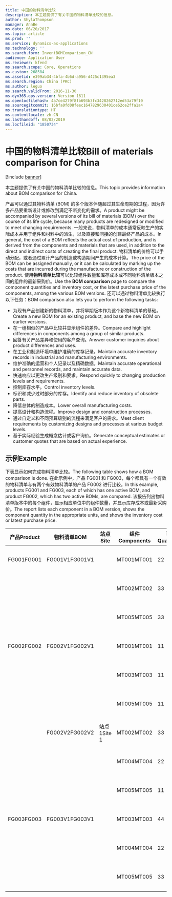 ```yaml
---
title: 中国的物料清单比较
description: 本主题提供了有关中国的物料清单比较的信息。
author: ShylaThompson
manager: AnnBe
ms.date: 06/20/2017
ms.topic: article
ms.prod: ''
ms.service: dynamics-ax-applications
ms.technology: ''
ms.search.form: InventBOMComparison_CN
audience: Application User
ms.reviewer: kfend
ms.search.scope: Core, Operations
ms.custom: 268584
ms.assetid: e399ab34-4bfa-4b6d-a956-d425c1395ea3
ms.search.region: China (PRC)
ms.author: leguo
ms.search.validFrom: 2016-11-30
ms.dyn365.ops.version: Version 1611
ms.openlocfilehash: 4a7ce4279f8fb693b3fc3428262712ed53a79f10
ms.sourcegitcommit: 16bfa0fd08feec1647829630401ce62ce2ffa1a4
ms.translationtype: HT
ms.contentlocale: zh-CN
ms.lasthandoff: 08/02/2019
ms.locfileid: "1850734"
---
```

# <a name="bill-of-materials-comparison-for-china"></a><span data-ttu-id="f4a36-103">中国的物料清单比较</span><span class="sxs-lookup"><span data-stu-id="f4a36-103">Bill of materials comparison for China</span></span>

[!include [banner](../includes/banner.md)]

<span data-ttu-id="f4a36-104">本主题提供了有关中国的物料清单比较的信息。</span><span class="sxs-lookup"><span data-stu-id="f4a36-104">This topic provides information about BOM comparison for China.</span></span>

<span data-ttu-id="f4a36-105">产品可以通过其物料清单 (BOM) 的多个版本伴随超过其生命周期的过程，因为许多产品要重新设计或修改到满足不断变化的需求。</span><span class="sxs-lookup"><span data-stu-id="f4a36-105">A product might be accompanied by several versions of its bill of materials (BOM) over the course of its life cycle, because many products are redesigned or modified to meet changing requirements.</span></span> <span data-ttu-id="f4a36-106">一般来说，物料清单的成本通常反映生产的实际成本并用于组件和材料中的派生，以及直接和间接的创建最终产品的成本。</span><span class="sxs-lookup"><span data-stu-id="f4a36-106">In general, the cost of a BOM reflects the actual cost of production, and is derived from the components and materials that are used, in addition to the direct and indirect costs of creating the final product.</span></span> <span data-ttu-id="f4a36-107">物料清单的价格可以手动分配，或者通过累计产品的制造或构造期间产生的成本计算。</span><span class="sxs-lookup"><span data-stu-id="f4a36-107">The price of the BOM can be assigned manually, or it can be calculated by marking up the costs that are incurred during the manufacture or construction of the product.</span></span> <span data-ttu-id="f4a36-108">使用**物料清单比较**可以比较组件数量和库存成本或不同物料清单版本之间的组件的最新采购价。</span><span class="sxs-lookup"><span data-stu-id="f4a36-108">Use the **BOM comparison** page to compare the component quantities and inventory cost, or the latest purchase price of the components, among the various BOM versions.</span></span> <span data-ttu-id="f4a36-109">还可以通过物料清单比较执行以下任务：</span><span class="sxs-lookup"><span data-stu-id="f4a36-109">BOM comparison also lets you to perform the following tasks:</span></span>

-   <span data-ttu-id="f4a36-110">为现有产品创建新的物料清单，并将早期版本作为这个新物料清单的基础。</span><span class="sxs-lookup"><span data-stu-id="f4a36-110">Create a new BOM for an existing product, and base the new BOM on earlier versions.</span></span>
-   <span data-ttu-id="f4a36-111">在一组相似的产品中比较并显示组件的差异。</span><span class="sxs-lookup"><span data-stu-id="f4a36-111">Compare and highlight differences in components among a group of similar products.</span></span>
-   <span data-ttu-id="f4a36-112">回答有关产品差异和使用的客户查询。</span><span class="sxs-lookup"><span data-stu-id="f4a36-112">Answer customer inquiries about product differences and uses.</span></span>
-   <span data-ttu-id="f4a36-113">在工业和制造环境中维护准确的库存记录。</span><span class="sxs-lookup"><span data-stu-id="f4a36-113">Maintain accurate inventory records in industrial and manufacturing environments.</span></span>
-   <span data-ttu-id="f4a36-114">维护准确的运营和个人记录以及精确数据。</span><span class="sxs-lookup"><span data-stu-id="f4a36-114">Maintain accurate operational and personnel records, and maintain accurate data.</span></span>
-   <span data-ttu-id="f4a36-115">快速响应以更改生产级别和要求。</span><span class="sxs-lookup"><span data-stu-id="f4a36-115">Respond quickly to changing production levels and requirements.</span></span>
-   <span data-ttu-id="f4a36-116">控制库存水平。</span><span class="sxs-lookup"><span data-stu-id="f4a36-116">Control inventory levels.</span></span>
-   <span data-ttu-id="f4a36-117">标识和减少过时部分的库存。</span><span class="sxs-lookup"><span data-stu-id="f4a36-117">Identify and reduce inventory of obsolete parts.</span></span>
-   <span data-ttu-id="f4a36-118">降低总体的制造成本。</span><span class="sxs-lookup"><span data-stu-id="f4a36-118">Lower overall manufacturing costs.</span></span>
-   <span data-ttu-id="f4a36-119">提高设计和构造流程。</span><span class="sxs-lookup"><span data-stu-id="f4a36-119">Improve design and construction processes.</span></span>
-   <span data-ttu-id="f4a36-120">通过自定义和不同预算级别的流程来满足客户的需求。</span><span class="sxs-lookup"><span data-stu-id="f4a36-120">Meet client requirements by customizing designs and processes at various budget levels.</span></span>
-   <span data-ttu-id="f4a36-121">基于实际经验生成概念估计或客户询价。</span><span class="sxs-lookup"><span data-stu-id="f4a36-121">Generate conceptual estimates or customer quotes that are based on actual experience.</span></span>

## <a name="example"></a><span data-ttu-id="f4a36-122">示例</span><span class="sxs-lookup"><span data-stu-id="f4a36-122">Example</span></span>
<span data-ttu-id="f4a36-123">下表显示如何完成物料清单比较。</span><span class="sxs-lookup"><span data-stu-id="f4a36-123">The following table shows how a BOM comparison is done.</span></span> <span data-ttu-id="f4a36-124">在此示例中，产品 FG001 和 FG003，每个都具有一个有效的物料清单与有两个有效物料清单的产品 FG002 进行比较。</span><span class="sxs-lookup"><span data-stu-id="f4a36-124">In this example, products FG001 and FG003, each of which has one active BOM, and product FG002, which has two active BOMs, are compared.</span></span> <span data-ttu-id="f4a36-125">该报告列出物料清单版本中的每个组件，显示相应单位中的组件数量，并显示库存成本或最新采购价。</span><span class="sxs-lookup"><span data-stu-id="f4a36-125">The report lists each component in a BOM version, shows the component quantity in the appropriate units, and shows the inventory cost or latest purchase price.</span></span>

| <span data-ttu-id="f4a36-126">产品</span><span class="sxs-lookup"><span data-stu-id="f4a36-126">Product</span></span> | <span data-ttu-id="f4a36-127">物料清单</span><span class="sxs-lookup"><span data-stu-id="f4a36-127">BOM</span></span>     | <span data-ttu-id="f4a36-128">站点</span><span class="sxs-lookup"><span data-stu-id="f4a36-128">Site</span></span>   | <span data-ttu-id="f4a36-129">组件</span><span class="sxs-lookup"><span data-stu-id="f4a36-129">Components</span></span> | <span data-ttu-id="f4a36-130">已</span><span class="sxs-lookup"><span data-stu-id="f4a36-130">Quantity</span></span> | <span data-ttu-id="f4a36-131">单位</span><span class="sxs-lookup"><span data-stu-id="f4a36-131">Unit</span></span> | <span data-ttu-id="f4a36-132">成本</span><span class="sxs-lookup"><span data-stu-id="f4a36-132">Cost</span></span>      |
|---------|---------|--------|------------|----------|------|-----------|
| <span data-ttu-id="f4a36-133">FG001</span><span class="sxs-lookup"><span data-stu-id="f4a36-133">FG001</span></span>   | <span data-ttu-id="f4a36-134">FG001V1</span><span class="sxs-lookup"><span data-stu-id="f4a36-134">FG001V1</span></span> |        | <span data-ttu-id="f4a36-135">MT001</span><span class="sxs-lookup"><span data-stu-id="f4a36-135">MT001</span></span>      | <span data-ttu-id="f4a36-136">2</span><span class="sxs-lookup"><span data-stu-id="f4a36-136">2</span></span>        | <span data-ttu-id="f4a36-137">时间单位</span><span class="sxs-lookup"><span data-stu-id="f4a36-137">pcs</span></span>  | <span data-ttu-id="f4a36-138">20.00 美元</span><span class="sxs-lookup"><span data-stu-id="f4a36-138">USD 20.00</span></span> |
|         |         |        | <span data-ttu-id="f4a36-139">MT002</span><span class="sxs-lookup"><span data-stu-id="f4a36-139">MT002</span></span>      | <span data-ttu-id="f4a36-140">3</span><span class="sxs-lookup"><span data-stu-id="f4a36-140">3</span></span>        | <span data-ttu-id="f4a36-141">厘米</span><span class="sxs-lookup"><span data-stu-id="f4a36-141">cm</span></span>   | <span data-ttu-id="f4a36-142">10.00 美元</span><span class="sxs-lookup"><span data-stu-id="f4a36-142">USD 10.00</span></span> |
|         |         |        | <span data-ttu-id="f4a36-143">MT005</span><span class="sxs-lookup"><span data-stu-id="f4a36-143">MT005</span></span>      | <span data-ttu-id="f4a36-144">3</span><span class="sxs-lookup"><span data-stu-id="f4a36-144">3</span></span>        | <span data-ttu-id="f4a36-145">千克</span><span class="sxs-lookup"><span data-stu-id="f4a36-145">kg</span></span>   | <span data-ttu-id="f4a36-146">32.00 美元</span><span class="sxs-lookup"><span data-stu-id="f4a36-146">USD 32.00</span></span> |
| <span data-ttu-id="f4a36-147">FG002</span><span class="sxs-lookup"><span data-stu-id="f4a36-147">FG002</span></span>   | <span data-ttu-id="f4a36-148">FG002V1</span><span class="sxs-lookup"><span data-stu-id="f4a36-148">FG002V1</span></span> |        | <span data-ttu-id="f4a36-149">MT001</span><span class="sxs-lookup"><span data-stu-id="f4a36-149">MT001</span></span>      | <span data-ttu-id="f4a36-150">1</span><span class="sxs-lookup"><span data-stu-id="f4a36-150">1</span></span>        | <span data-ttu-id="f4a36-151">时间单位</span><span class="sxs-lookup"><span data-stu-id="f4a36-151">pcs</span></span>  | <span data-ttu-id="f4a36-152">50.00 美元</span><span class="sxs-lookup"><span data-stu-id="f4a36-152">USD 50.00</span></span> |
|         |         |        | <span data-ttu-id="f4a36-153">MT003</span><span class="sxs-lookup"><span data-stu-id="f4a36-153">MT003</span></span>      | <span data-ttu-id="f4a36-154">1</span><span class="sxs-lookup"><span data-stu-id="f4a36-154">1</span></span>        | <span data-ttu-id="f4a36-155">时间单位</span><span class="sxs-lookup"><span data-stu-id="f4a36-155">pcs</span></span>  | <span data-ttu-id="f4a36-156">12.00 美元</span><span class="sxs-lookup"><span data-stu-id="f4a36-156">USD 12.00</span></span> |
|         |         |        | <span data-ttu-id="f4a36-157">MT005</span><span class="sxs-lookup"><span data-stu-id="f4a36-157">MT005</span></span>      | <span data-ttu-id="f4a36-158">1</span><span class="sxs-lookup"><span data-stu-id="f4a36-158">1</span></span>        | <span data-ttu-id="f4a36-159">千克</span><span class="sxs-lookup"><span data-stu-id="f4a36-159">kg</span></span>   | <span data-ttu-id="f4a36-160">10.00 美元</span><span class="sxs-lookup"><span data-stu-id="f4a36-160">USD 10.00</span></span> |
|         | <span data-ttu-id="f4a36-161">FG002V2</span><span class="sxs-lookup"><span data-stu-id="f4a36-161">FG002V2</span></span> | <span data-ttu-id="f4a36-162">站点 1</span><span class="sxs-lookup"><span data-stu-id="f4a36-162">Site 1</span></span> | <span data-ttu-id="f4a36-163">MT002</span><span class="sxs-lookup"><span data-stu-id="f4a36-163">MT002</span></span>      | <span data-ttu-id="f4a36-164">3</span><span class="sxs-lookup"><span data-stu-id="f4a36-164">3</span></span>        | <span data-ttu-id="f4a36-165">厘米</span><span class="sxs-lookup"><span data-stu-id="f4a36-165">cm</span></span>   | <span data-ttu-id="f4a36-166">30.00 美元</span><span class="sxs-lookup"><span data-stu-id="f4a36-166">USD 30.00</span></span> |
|         |         |        | <span data-ttu-id="f4a36-167">MT004</span><span class="sxs-lookup"><span data-stu-id="f4a36-167">MT004</span></span>      | <span data-ttu-id="f4a36-168">2</span><span class="sxs-lookup"><span data-stu-id="f4a36-168">2</span></span>        | <span data-ttu-id="f4a36-169">“盒”</span><span class="sxs-lookup"><span data-stu-id="f4a36-169">box</span></span>  | <span data-ttu-id="f4a36-170">32.00 美元</span><span class="sxs-lookup"><span data-stu-id="f4a36-170">USD 32.00</span></span> |
|         |         |        | <span data-ttu-id="f4a36-171">MT005</span><span class="sxs-lookup"><span data-stu-id="f4a36-171">MT005</span></span>      | <span data-ttu-id="f4a36-172">1</span><span class="sxs-lookup"><span data-stu-id="f4a36-172">1</span></span>        | <span data-ttu-id="f4a36-173">千克</span><span class="sxs-lookup"><span data-stu-id="f4a36-173">kg</span></span>   | <span data-ttu-id="f4a36-174">10.00 美元</span><span class="sxs-lookup"><span data-stu-id="f4a36-174">USD 10.00</span></span> |
| <span data-ttu-id="f4a36-175">FG003</span><span class="sxs-lookup"><span data-stu-id="f4a36-175">FG003</span></span>   | <span data-ttu-id="f4a36-176">FG003V1</span><span class="sxs-lookup"><span data-stu-id="f4a36-176">FG003V1</span></span> |        | <span data-ttu-id="f4a36-177">MT003</span><span class="sxs-lookup"><span data-stu-id="f4a36-177">MT003</span></span>      | <span data-ttu-id="f4a36-178">4</span><span class="sxs-lookup"><span data-stu-id="f4a36-178">4</span></span>        | <span data-ttu-id="f4a36-179">时间单位</span><span class="sxs-lookup"><span data-stu-id="f4a36-179">pcs</span></span>  | <span data-ttu-id="f4a36-180">30.00 美元</span><span class="sxs-lookup"><span data-stu-id="f4a36-180">USD 30.00</span></span> |
|         |         |        | <span data-ttu-id="f4a36-181">MT004</span><span class="sxs-lookup"><span data-stu-id="f4a36-181">MT004</span></span>      | <span data-ttu-id="f4a36-182">2</span><span class="sxs-lookup"><span data-stu-id="f4a36-182">2</span></span>        | <span data-ttu-id="f4a36-183">“盒”</span><span class="sxs-lookup"><span data-stu-id="f4a36-183">box</span></span>  | <span data-ttu-id="f4a36-184">23.00 美元</span><span class="sxs-lookup"><span data-stu-id="f4a36-184">USD 23.00</span></span> |
|         |         |        | <span data-ttu-id="f4a36-185">MT005</span><span class="sxs-lookup"><span data-stu-id="f4a36-185">MT005</span></span>      | <span data-ttu-id="f4a36-186">3</span><span class="sxs-lookup"><span data-stu-id="f4a36-186">3</span></span>        | <span data-ttu-id="f4a36-187">千克</span><span class="sxs-lookup"><span data-stu-id="f4a36-187">kg</span></span>   | <span data-ttu-id="f4a36-188">18.00 美元</span><span class="sxs-lookup"><span data-stu-id="f4a36-188">USD 18.00</span></span> |





